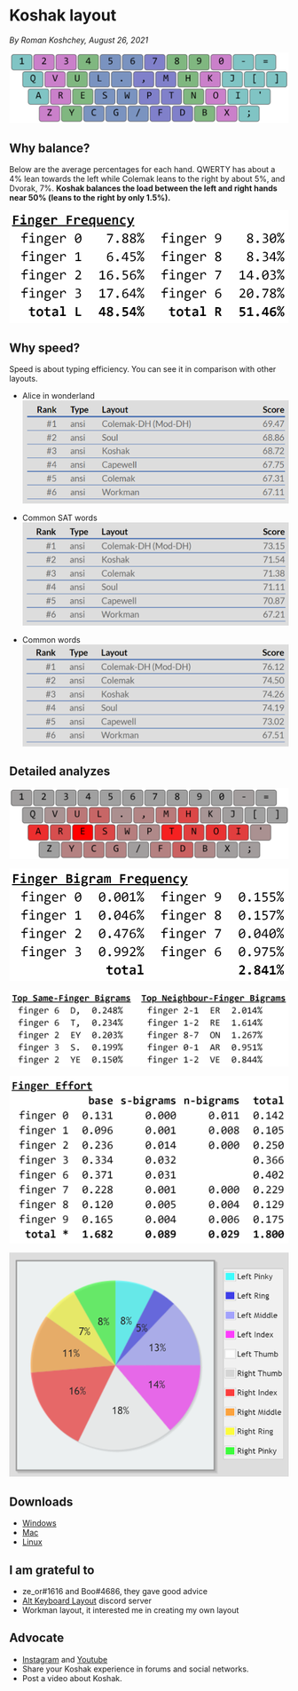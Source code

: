 # Koshak layout

*By Roman Koshchey, August 26, 2021*

![Layout image](img/layout.png)

## Why balance?

Below are the average percentages for each hand. QWERTY has about a 4% lean towards the left while Colemak leans to
the right by about 5%, and Dvorak, 7%. **Koshak balances the
load between the left and right hands near 50% (leans to
the right by only 1.5%).**

![Analyze 1](img/analyze-1.png)

## Why speed?
Speed is about typing efficiency. You can see it in comparison with other layouts. 

- Alice in wonderland
![Alice in wonderland](img/alice-in-wonderland.png)

- Common SAT words
![Common SAT words](img/common-SAT-words.png)

- Common words
![Common words](img/common-words.png)

## Detailed analyzes

![Heat map](img/heat-map.png)

![Analyze 4](img/analyze-4.png)

![Analyze 2](img/analyze-2.png)

![Analyze 3](img/analyze-3.png)

![Finger usage](img/finger-usage.png)

## Downloads
- [Windows](download/koshak-windows.zip)
- [Mac](download/koshak-mac.zip)
- [Linux](download/koshak-linux.zip)

## I am grateful to
- ze_or#1616 and Boo#4686, they gave good advice
- [Alt Keyboard Layout](https://discord.gg/7rQp5ptF) discord server
- Workman layout, it interested me in creating my own layout

## Advocate
- [Instagram](https://www.instagram.com/koshcher_sw/) and [Youtube](https://www.youtube.com/channel/UC76gVI16vbdC1Bwa87bECyw)
- Share your Koshak experience in forums and social networks.
- Post a video about Koshak.
